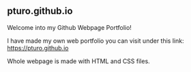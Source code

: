 ## pturo.github.io

Welcome into my Github Webpage Portfolio!

I have made my own web portfolio you can visit under this link: https://pturo.github.io

Whole webpage is made with HTML and CSS files.